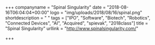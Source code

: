 +++
companyname = "Spinal Singularity"
date = "2018-08-16T06:04:04+00:00"
logo = "img/uploads/2018/08/16/spinal.png"
shortdescription = " "
tags = ["IPO", "Software", "Biotech", "Robotics", "Connected Devices", "AI", "Acquired", "spievak", "2018class"]
title = "Spinal Singularity"
urllink = "http://www.spinalsingularity.com/"

+++
